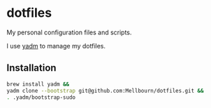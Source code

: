 # dotfiles

My personal configuration files and scripts.

I use [yadm](https://github.com/TheLocehiliosan/yadm) to manage my dotfiles.

## Installation

```bash
brew install yadm &&
yadm clone --bootstrap git@github.com:Mellbourn/dotfiles.git &&
. .yadm/bootstrap-sudo
```
